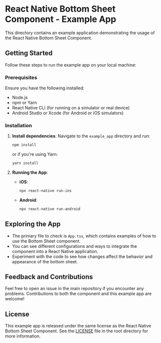 
# React Native Bottom Sheet Component - Example App

This directory contains an example application demonstrating the usage of the React Native Bottom Sheet Component.

## Getting Started

Follow these steps to run the example app on your local machine:

### Prerequisites

Ensure you have the following installed:
- Node.js
- npm or Yarn
- React Native CLI (for running on a simulator or real device)
- Android Studio or Xcode (for Android or iOS simulators)

### Installation

1. **Install dependencies**:
   Navigate to the `example_app` directory and run:
   ```bash
   npm install
   ```
   or if you're using Yarn:
   ```bash
   yarn install
   ```

2. **Running the App**:
   - **iOS**:
     ```bash
     npx react-native run-ios
     ```
   - **Android**:
     ```bash
     npx react-native run-android
     ```

## Exploring the App

- The primary file to check is `App.tsx`, which contains examples of how to use the Bottom Sheet component.
- You can see different configurations and ways to integrate the component into a React Native application.
- Experiment with the code to see how changes affect the behavior and appearance of the bottom sheet.

## Feedback and Contributions

Feel free to open an issue in the main repository if you encounter any problems. Contributions to both the component and this example app are welcome!

## License

This example app is released under the same license as the React Native Bottom Sheet Component. See the [LICENSE](../LICENSE) file in the root directory for more information.
